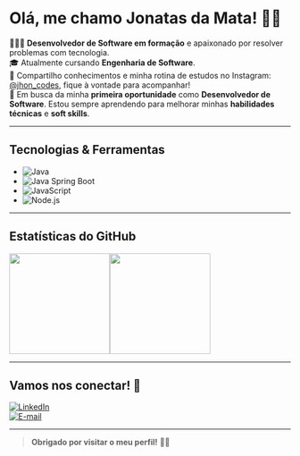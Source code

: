 # Olá, me chamo Jonatas da Mata! 👋🏼


👨🏻‍💻 **Desenvolvedor de Software em formação** e apaixonado por resolver problemas com tecnologia.  
🎓 Atualmente cursando **Engenharia de Software**.  
📸 Compartilho conhecimentos e minha rotina de estudos no Instagram: [@jhon_codes](https://instagram.com/jhon_codes), fique à vontade para acompanhar!  
🎯 Em busca da minha **primeira oportunidade** como **Desenvolvedor de Software**. Estou sempre aprendendo para melhorar minhas **habilidades técnicas** e **soft skills**.  

---

## Tecnologias & Ferramentas

- ![Java](https://img.shields.io/badge/Java-ED8B00?style=for-the-badge&logo=openjdk&logoColor=white)
- ![Java Spring Boot](https://img.shields.io/badge/Spring_Boot-6DB33F?style=for-the-badge&logo=spring&logoColor=white)
- ![JavaScript](https://img.shields.io/badge/JavaScript-F7DF1E?style=for-the-badge&logo=javascript&logoColor=black)
- ![Node.js](https://img.shields.io/badge/Node.js-339933?style=for-the-badge&logo=nodedotjs&logoColor=white)


---

## Estatísticas do GitHub

<div style="display: flex;">
  <img height="180em" src="https://github-readme-stats.vercel.app/api/top-langs/?username=jonatasdamata&layout=compact&theme=radical" />
  <img height="180em" src="https://github-readme-stats.vercel.app/api?username=jonatasdamata&show_icons=true&theme=radical" />
</div>

---

## Vamos nos conectar! 🤝

[![LinkedIn](https://img.shields.io/badge/LinkedIn-0077B5?style=for-the-badge&logo=linkedin&logoColor=white)](https://linkedin.com/in/jonatasdamata)  
[![E-mail](https://img.shields.io/badge/Email-EA4335?style=for-the-badge&logo=gmail&logoColor=white)](mailto:jonatasdamata1@hotmail.com)

---

> **Obrigado por visitar o meu perfil!** 👋🏽
